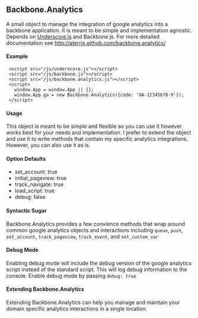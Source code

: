 ## Backbone.Analytics

 A small object to manage the integration of google analytics into
 a backbone application.  It is meant to be simple and implementation
 agnostic. Depends on [Underscore.js](http://google.com) and Backbone.js.  For more detailed
 documentation see http://aterris.github.com/backbone.analytics/

#### Example

     <script src="/js/underscore.js"></script>
     <script src="/js/backbone.js"></script>
     <script src="/js/backbone.analytics.js"></script>
     <script>
       window.App = window.App || {};
       window.App.ga = new Backbone.Analytics({code: 'UA-12345678-9'});
     </script>

#### Usage
 
 This object is meant to be simple and flexible so you can use it however
 works best for your needs and implementation.  I prefer to extend the object
 and use it to write methods that contain my specific analytics integrations.
 However, you can also use it as is.

#### Option Defaults

 * set_account: true
 * initial_pageview: true
 * track_navigate: true
 * load_script: true
 * debug: false

#### Syntactic Sugar

 Backbone.Analytics provides a few convience methods that wrap around common
 google analytics objects and interactions including `queue`, `push`, 
 `set_account`, `track_pageview`, `track_event`, and `set_custom_var`

#### Debug Mode

 Enabling debug mode will include the debug version of the google analytics
 script instead of the standard script.  This will log debug information
 to the console.  Enable debug mode by passing `debug: true`

#### Extending Backbone.Analytics

 Extending Backbone.Analytics can help you manage and maintain your domain specific
 analytics interactions in a single location.
